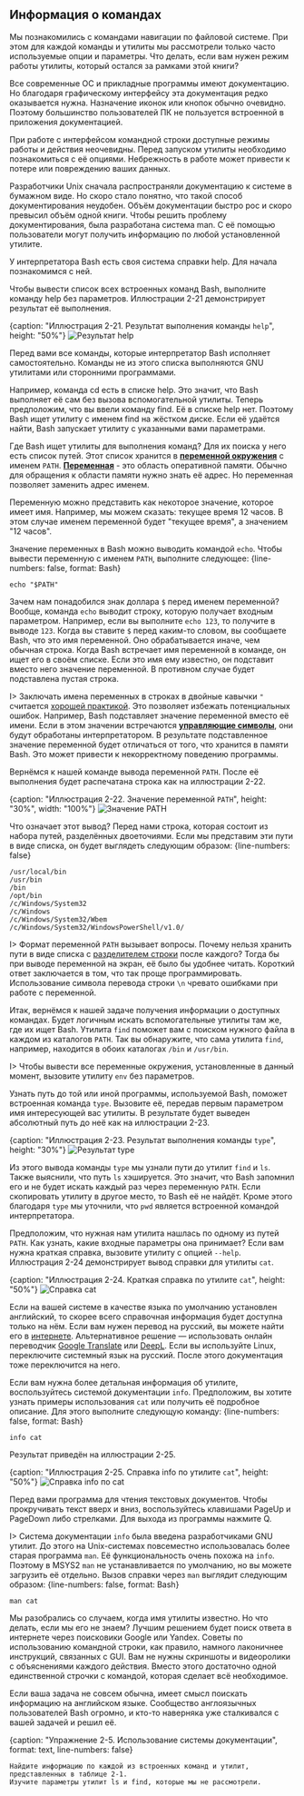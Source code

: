 ## Информация о командах

Мы познакомились с командами навигации по файловой системе. При этом для каждой команды и утилиты мы рассмотрели только часто используемые опции и параметры. Что делать, если вам нужен режим работы утилиты, который остался за рамками этой книги? 

Все современные ОС и прикладные программы имеют документацию. Но благодаря графическому интерфейсу эта документация редко оказывается нужна. Назначение иконок или кнопок обычно очевидно. Поэтому большинство пользователей ПК не пользуется встроенной в приложения документацией.

При работе с интерфейсом командной строки доступные режимы работы и действия неочевидны. Перед запуском утилиты необходимо познакомиться с её опциями. Небрежность в работе может привести к потере или повреждению ваших данных.

Разработчики Unix сначала распространяли документацию к системе в бумажном виде. Но скоро стало понятно, что такой способ документирования неудобен. Объём документации быстро рос и скоро превысил объём одной книги. Чтобы решить проблему документирования, была разработана система man. С её помощью пользователи могут получить информацию по любой установленной утилите.

У интерпретатора Bash есть своя система справки help. Для начала познакомимся с ней.

Чтобы вывести список всех встроенных команд Bash, выполните команду help без параметров. Иллюстрации 2-21 демонстрирует результат её выполнения.

{caption: "Иллюстрация 2-21. Результат выполнения команды `help`", height: "50%"}
![Результат help](images/BashShell/bash-help.png)

Перед вами все команды, которые интерпретатор Bash исполняет самостоятельно. Команды не из этого списка выполняются GNU утилитами или сторонними программами.

Например, команда cd есть в списке help. Это значит, что Bash выполняет её сам без вызова вспомогательной утилиты. Теперь предположим, что вы ввели команду find. Её в списке help нет. Поэтому Bash ищет утилиту с именем find на жёстком диске. Если её удаётся найти, Bash запускает утилиту с указанными вами параметрами.

Где Bash ищет утилиты для выполнения команд? Для их поиска у него есть список путей. Этот список хранится в [**переменной окружения**](https://ru.wikipedia.org/wiki/Переменная_среды) с именем `PATH`. [**Переменная**](https://ru.wikipedia.org/wiki/Переменная_(программирование)) - это область оперативной памяти. Обычно для обращения к области памяти нужно знать её адрес. Но переменная позволяет заменить адрес именем.

Переменную можно представить как некоторое значение, которое имеет имя. Например, мы можем сказать: текущее время 12 часов. В этом случае именем переменной будет "текущее время", а значением "12 часов".

Значение переменных в Bash можно выводить командой `echo`. Чтобы вывести переменную с именем `PATH`, выполните следующее:
{line-numbers: false, format: Bash}
```
echo "$PATH"
```

Зачем нам понадобился знак доллара `$` перед именем переменной? Вообще, команда `echo` выводит строку, которую получает входным параметром. Например, если вы выполните `echo 123`, то получите в выводе `123`. Когда вы ставите `$` перед каким-то словом, вы сообщаете Bash, что это имя переменной. Оно обрабатывается иначе, чем обычная строка. Когда Bash встречает имя переменной в команде, он ищет его в своём списке. Если это имя ему известно, он подставит вместо него значение переменной. В противном случае будет подставлена пустая строка.

I> Заключать имена переменных в строках в двойные кавычки `"` считается [хорошей практикой](https://www.tldp.org/LDP/abs/html/quotingvar.html). Это позволяет избежать потенциальных ошибок. Например, Bash подставляет значение переменной вместо её имени. Если в этом значении встречаются [**управляющие символы**](https://ru.wikipedia.org/wiki/Управляющие_символы), они будут обработаны интерпретатором. В результате подставленное значение переменной будет отличаться от того, что хранится в памяти Bash. Это может привести к некорректному поведению программы.

Вернёмся к нашей команде вывода переменной `PATH`. После её выполнения будет распечатана строка как на иллюстрации 2-22.

{caption: "Иллюстрация 2-22. Значение переменной `PATH`", height: "30%", width: "100%"}
![Значение PATH](images/BashShell/echo-path.png)

Что означает этот вывод? Перед нами строка, которая состоит из набора путей, разделённых двоеточиями. Если мы представим эти пути в виде списка, он будет выглядеть следующим образом:
{line-numbers: false}
```
/usr/local/bin
/usr/bin
/bin
/opt/bin
/c/Windows/System32
/c/Windows
/c/Windows/System32/Wbem
/c/Windows/System32/WindowsPowerShell/v1.0/
```

I> Формат переменной `PATH` вызывает вопросы. Почему нельзя хранить пути в виде списка с [разделителем строки](https://ru.wikipedia.org/wiki/Перевод_строки) после каждого? Тогда бы при выводе переменной на экран, её было бы удобнее читать. Короткий ответ заключается в том, что так проще программировать. Использование символа перевода строки `\n` чревато ошибками при работе с переменной.

Итак, вернёмся к нашей задаче получения информации о доступных командах. Будет логичным искать вспомогательные утилиты там же, где их ищет Bash. Утилита `find` поможет вам с поиском нужного файла в каждом из каталогов `PATH`. Так вы обнаружите, что сама утилита `find`, например, находится в обоих каталогах `/bin` и `/usr/bin`.

I> Чтобы вывести все переменные окружения, установленные в данный момент, вызовите утилиту `env` без параметров.

Узнать путь до той или иной программы, используемой Bash, поможет встроенная команда `type`. Вызовите её, передав первым параметром имя интересующей вас утилиты. В результате будет выведен абсолютный путь до неё как на иллюстрации 2-23.

{caption: "Иллюстрация 2-23. Результат выполнения команды `type`", height: "30%"}
![Результат `type`](images/BashShell/type-command.png)

Из этого вывода команды `type` мы узнали пути до утилит `find` и `ls`. Также выяснили, что путь `ls` хэшируется. Это значит, что Bash запомнил его и не будет искать каждый раз через переменную `PATH`. Если скопировать утилиту в другое место, то Bash её не найдёт. Кроме этого благодаря `type` мы уточнили, что `pwd` является встроенной командой интерпретатора.

Предположим, что нужная нам утилита нашлась по одному из путей `PATH`. Как узнать, какие входные параметры она принимает? Если вам нужна краткая справка, вызовите утилиту с опцией `--help`. Иллюстрация 2-24 демонстрирует вывод справки для утилиты `cat`.

{caption: "Иллюстрация 2-24. Краткая справка по утилите `cat`", height: "50%"}
![Справка `cat`](images/BashShell/cat-help.png)

Если на вашей системе в качестве языка по умолчанию установлен английский, то скорее всего справочная информация будет доступна только на нём. Если вам нужен перевод на русский, вы можете найти его в [интернете](https://www.opennet.ru/man.shtml?topic=cat&russian=0&category=&submit=%F0%CF%CB%C1%DA%C1%D4%D8+man). Альтернативное решение — использовать онлайн переводчик [Google Translate](https://translate.google.com) или [DeepL](https://www.deepl.com/translator). Если вы используйте Linux, переключите системный язык на русский. После этого документация тоже переключится на него.

Если вам нужна более детальная информация об утилите, воспользуйтесь системой документации `info`. Предположим, вы хотите узнать примеры использования `cat` или получить её подробное описание. Для этого выполните следующую команду:
{line-numbers: false, format: Bash}
```
info cat
```

Результат приведён на иллюстрации 2-25.

{caption: "Иллюстрация 2-25. Справка info по утилите `cat`", height: "50%"}
![Справка info по `cat`](images/BashShell/cat-info.png)

Перед вами программа для чтения текстовых документов. Чтобы прокручивать текст вверх и вниз, воспользуйтесь клавишами PageUp и PageDown либо стрелками. Для выхода из программы нажмите Q.

I> Система документации `info` была введена разработчиками GNU утилит. До этого на Unix-системах повсеместно использовалась более старая программа `man`. Её функциональность очень похожа на `info`. Поэтому в MSYS2 `man` не устанавливается по умолчанию, но вы можете загрузить её отдельно. Вызов справки через `man` выглядит следующим образом:
{line-numbers: false, format: Bash}
```
man cat
```

Мы разобрались со случаем, когда имя утилиты известно. Но что делать, если мы его не знаем? Лучшим решением будет поиск ответа в интернете через поисковики Google или Yandex. Советы по использованию командной строки, как правило, намного лаконичнее инструкций, связанных с GUI. Вам не нужны скриншоты и видеоролики с объяснениями каждого действия. Вместо этого достаточно одной единственной строчки с командой, которая сделает всё необходимое.

Если ваша задача не совсем обычна, имеет смысл поискать информацию на английском языке. Сообщество англоязычных пользователей Bash огромно, и кто-то наверняка уже сталкивался с вашей задачей и решил её.

{caption: "Упражнение 2-5. Использование системы документации", format: text, line-numbers: false}
```
Найдите информацию по каждой из встроенных команд и утилит, представленных в таблице 2-1.
Изучите параметры утилит ls и find, которые мы не рассмотрели.
```
